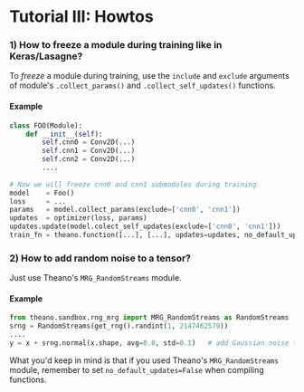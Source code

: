 # Tutorial III: Howtos

### 1) How to freeze a module during training like in Keras/Lasagne?
To *freeze* a module during training, use the `include` and `exclude` arguments of module's `.collect_params()` and `.collect_self_updates()` functions.
#### Example
```python
class FOO(Module):
    def __init__(self):
        self.cnn0 = Conv2D(...)
        self.cnn1 = Conv2D(...)
        self.cnn2 = Conv2D(...)
        ....
        
# Now we will freeze cnn0 and cnn1 submodules during training
model    = Foo()
loss     = ...
params   = model.collect_params(exclude=['cnn0', 'cnn1'])
updates  = optimizer(loss, params)
updates.update(model.colect_self_updates(exclude=['cnn0', 'cnn1']))
train_fn = theano.function([...], [...], updates=updates, no_default_updates=False)
```

### 2) How to add random noise to a tensor?
Just use Theano's `MRG_RandomStreams` module.
#### Example
```python
from theano.sandbox.rng_mrg import MRG_RandomStreams as RandomStreams
srng = RandomStreams(get_rng().randint(1, 2147462579))
....
y = x + srng.normal(x.shape, avg=0.0, std=0.1)   # add Gaussian noise to x
```
What you'd keep in mind is that if you used Theano's `MRG_RandomStreams` module, remember to set `no_default_updates=False` when compiling functions.